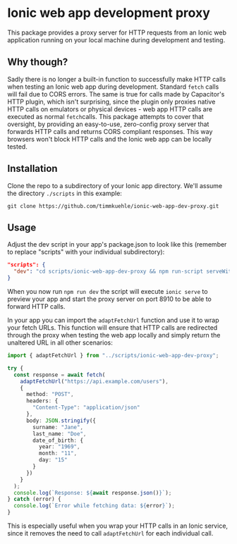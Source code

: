 # Ionic web app development proxy

This package provides a proxy server for HTTP requests from an Ionic web application running on your local machine during development and testing.

## Why though?

Sadly there is no longer a built-in function to successfully make HTTP calls when testing an Ionic web app during development. Standard `fetch` calls will fail due to CORS errors. The same is true for calls made by Capacitor's HTTP plugin, which isn't surprising, since the plugin only proxies native HTTP calls on emulators or physical devices - web app HTTP calls are executed as normal `fetch`calls.
This package attempts to cover that oversight, by providing an easy-to-use, zero-config proxy server that forwards HTTP calls and returns CORS compliant responses. This way browsers won't block HTTP calls and the Ionic web app can be locally tested.

## Installation

Clone the repo to a subdirectory of your Ionic app directory. We'll assume the directory `./scripts` in this example:

```shell
git clone https://github.com/timmkuehle/ionic-web-app-dev-proxy.git
```

## Usage

Adjust the dev script in your app's package.json to look like this (remember to replace "scripts" with your individual subdirectory):

```json
"scripts": {
  "dev": "cd scripts/ionic-web-app-dev-proxy && npm run-script serveWithProxy",
}
```

When you now run `npm run dev` the script will execute `ionic serve` to preview your app and start the proxy server on port 8910 to be able to forward HTTP calls.

In your app you can import the `adaptFetchUrl` function and use it to wrap your fetch URLs. This function will ensure that HTTP calls are redirected through the proxy when testing the web app locally and simply return the unaltered URL in all other scenarios:

```ts
import { adaptFetchUrl } from "../scripts/ionic-web-app-dev-proxy";

try {
  const response = await fetch(
    adaptFetchUrl("https://api.example.com/users"),
    {
      method: "POST",
      headers: {
        "Content-Type": "application/json"
      },
      body: JSON.stringify({
        surname: "Jane",
        last_name: "Doe",
        date_of_birth: {
          year: "1969",
          month: "11",
          day: "15"
        }
      })
    }
  );
  console.log(`Response: ${await response.json()}`);
} catch (error) {
  console.log(`Error while fetching data: ${error}`);
}
```

This is especially useful when you wrap your HTTP calls in an Ionic service, since it removes the need to call `adaptFetchUrl` for each individual call.
